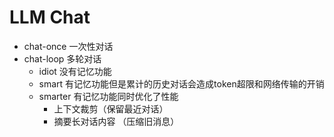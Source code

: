 # LLM Chat

- chat-once 一次性对话
- chat-loop 多轮对话
  - idiot 没有记忆功能
  - smart 有记忆功能但是累计的历史对话会造成token超限和网络传输的开销
  - smarter 有记忆功能同时优化了性能
    - 上下文裁剪（保留最近对话）
    - 摘要长对话内容 （压缩旧消息）